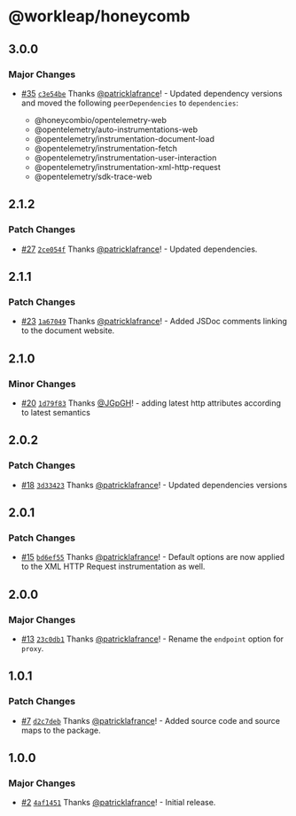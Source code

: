 # @workleap/honeycomb

## 3.0.0

### Major Changes

- [#35](https://github.com/workleap/wl-honeycomb-web/pull/35) [`c3e54be`](https://github.com/workleap/wl-honeycomb-web/commit/c3e54bed9618c1c9916561e99fda2075492d56fa) Thanks [@patricklafrance](https://github.com/patricklafrance)! - Updated dependency versions and moved the following `peerDependencies` to `dependencies`:

  - @honeycombio/opentelemetry-web
  - @opentelemetry/auto-instrumentations-web
  - @opentelemetry/instrumentation-document-load
  - @opentelemetry/instrumentation-fetch
  - @opentelemetry/instrumentation-user-interaction
  - @opentelemetry/instrumentation-xml-http-request
  - @opentelemetry/sdk-trace-web

## 2.1.2

### Patch Changes

- [#27](https://github.com/workleap/wl-honeycomb-web/pull/27) [`2ce054f`](https://github.com/workleap/wl-honeycomb-web/commit/2ce054f06fdbc90f5def97982113cabe3b86e067) Thanks [@patricklafrance](https://github.com/patricklafrance)! - Updated dependencies.

## 2.1.1

### Patch Changes

- [#23](https://github.com/workleap/wl-honeycomb-web/pull/23) [`1a67049`](https://github.com/workleap/wl-honeycomb-web/commit/1a67049c86c623795a1fd502e64e348bbfb4fd36) Thanks [@patricklafrance](https://github.com/patricklafrance)! - Added JSDoc comments linking to the document website.

## 2.1.0

### Minor Changes

- [#20](https://github.com/workleap/wl-honeycomb-web/pull/20) [`1d79f83`](https://github.com/workleap/wl-honeycomb-web/commit/1d79f834fe2398eaadd2bbf3d7abfb8aa21f3564) Thanks [@JGpGH](https://github.com/JGpGH)! - adding latest http attributes according to latest semantics

## 2.0.2

### Patch Changes

- [#18](https://github.com/workleap/wl-honeycomb-web/pull/18) [`3d33423`](https://github.com/workleap/wl-honeycomb-web/commit/3d3342394b84e2c3de4460ded8e6ed14eae2341c) Thanks [@patricklafrance](https://github.com/patricklafrance)! - Updated dependencies versions

## 2.0.1

### Patch Changes

- [#15](https://github.com/workleap/wl-honeycomb-web/pull/15) [`bd6ef55`](https://github.com/workleap/wl-honeycomb-web/commit/bd6ef555cb2f117e02a7f86704ee2fd7d0af6be0) Thanks [@patricklafrance](https://github.com/patricklafrance)! - Default options are now applied to the XML HTTP Request instrumentation as well.

## 2.0.0

### Major Changes

- [#13](https://github.com/workleap/wl-honeycomb-web/pull/13) [`23c0db1`](https://github.com/workleap/wl-honeycomb-web/commit/23c0db1a51b1cc16eb3463d7a01a33db1f285ce2) Thanks [@patricklafrance](https://github.com/patricklafrance)! - Rename the `endpoint` option for `proxy`.

## 1.0.1

### Patch Changes

- [#7](https://github.com/workleap/wl-honeycomb-web/pull/7) [`d2c7deb`](https://github.com/workleap/wl-honeycomb-web/commit/d2c7deb257b1cdb0cf43d8d791f87b5817024dbc) Thanks [@patricklafrance](https://github.com/patricklafrance)! - Added source code and source maps to the package.

## 1.0.0

### Major Changes

- [#2](https://github.com/workleap/wl-honeycomb-web/pull/2) [`4af1451`](https://github.com/workleap/wl-honeycomb-web/commit/4af145152fcefa651ef44df13013b77d7157caca) Thanks [@patricklafrance](https://github.com/patricklafrance)! - Initial release.
